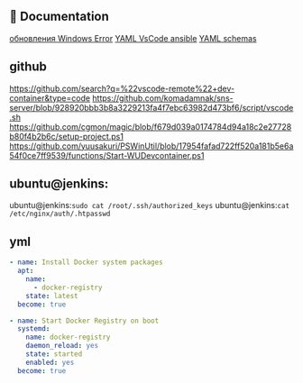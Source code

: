 
## 📘 Documentation
[обновления Windows Error](https://multipass.run/docs/troubleshooting-networking-on-windows)
[YAML VsCode ansible](https://www.jung-christian.de/post/2021/02/ansible-vscode/)
[YAML schemas](https://www.schemastore.org/json/)

## github
https://github.com/search?q=%22vscode-remote%22+dev-container&type=code
https://github.com/komadamnak/sns-server/blob/928920bbb3b8a3229213fa4f7ebc63982d473bf6/script/vscode.sh
https://github.com/cgmon/magic/blob/f679d039a0174784d94a18c2e27728b80f4b2b6c/setup-project.ps1
https://github.com/yuusakuri/PSWinUtil/blob/17954fafad722ff520a181b5e6a54f0ce7ff9539/functions/Start-WUDevcontainer.ps1

## ubuntu@jenkins:
ubuntu@jenkins:`sudo cat /root/.ssh/authorized_keys`
ubuntu@jenkins:`cat /etc/nginx/auth/.htpasswd`


## yml

```yml
- name: Install Docker system packages
  apt:
    name:
      - docker-registry
    state: latest
  become: true

- name: Start Docker Registry on boot
  systemd:
    name: docker-registry
    daemon_reload: yes
    state: started
    enabled: yes
  become: true
  ```
